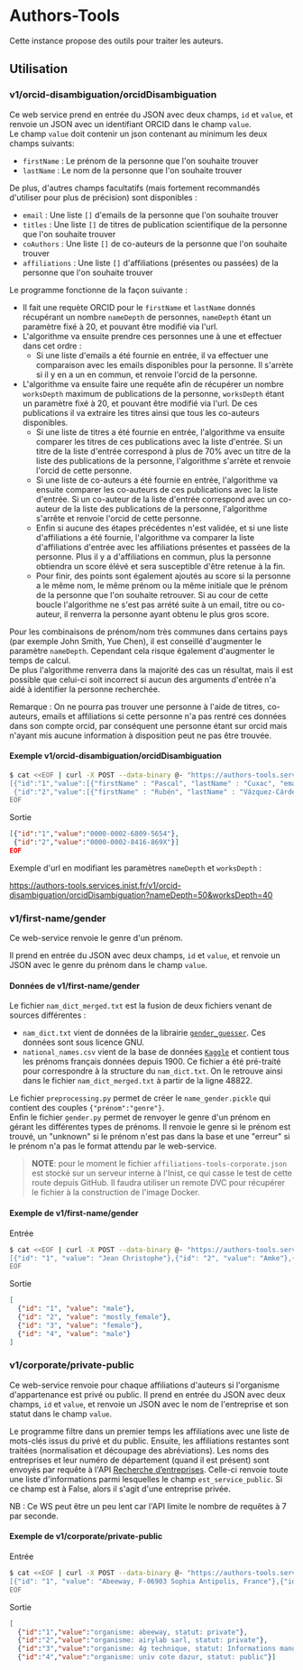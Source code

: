 # Authors-Tools

Cette instance propose des outils pour traiter les auteurs.

## Utilisation

### v1/orcid-disambiguation/orcidDisambiguation

Ce web service prend en entrée du JSON avec deux champs, `id` et `value`, et
renvoie un JSON avec un identifiant ORCID dans le champ `value`.  
Le champ `value` doit contenir un json contenant au minimum les deux champs
suivants:

- `firstName` : Le prénom de la personne que l'on souhaite trouver
- `lastName` : Le nom de la personne que l'on souhaite trouver

De plus, d'autres champs facultatifs (mais fortement recommandés d'utiliser pour
plus de précision) sont disponibles :

- `email` : Une liste `[]` d'emails de la personne que l'on souhaite trouver
- `titles` : Une liste `[]` de titres de publication scientifique de la personne
  que l'on souhaite trouver
- `coAuthors` : Une liste `[]` de co-auteurs de la personne que l'on souhaite
  trouver
- `affiliations` : Une liste `[]` d'affiliations (présentes ou passées) de la
  personne que l'on souhaite trouver

Le programme fonctionne de la façon suivante :

- Il fait une requète ORCID pour le `firstName` et `lastName` donnés récupérant
  un nombre `nameDepth` de personnes, `nameDepth` étant un paramètre fixé à 20,
  et pouvant être modifié via l'url.
- L'algorithme va ensuite prendre ces personnes une à une et effectuer dans cet
  ordre :
  - Si une liste d'emails a été fournie en entrée, il va effectuer une
    comparaison avec les emails disponibles pour la personne. Il s'arrète si il
    y en a un en commun, et renvoie l'orcid de la personne.
- L'algorithme va ensuite faire une requête afin de récupérer un nombre
  `worksDepth` maximum de publications de la personne, `worksDepth` étant un
  paramètre fixé à 20, et pouvant être modifié via l'url. De ces publications il
  va extraire les titres ainsi que tous les co-auteurs disponibles.
  - Si une liste de titres a été fournie en entrée, l'algorithme va ensuite
    comparer les titres de ces publications avec la liste d'entrée. Si un titre
    de la liste d'entrée correspond à plus de 70% avec un titre de la liste des
    publications de la personne, l'algorithme s'arrète et renvoie l'orcid de
    cette personne.
  - Si une liste de co-auteurs a été fournie en entrée, l'algorithme va ensuite
    comparer les co-auteurs de ces publications avec la liste d'entrée. Si un
    co-auteur de la liste d'entrée correspond avec un co-auteur de la liste des
    publications de la personne, l'algorithme s'arrête et renvoie l'orcid de
    cette personne.
  - Enfin si aucune des étapes précédentes n'est validée, et si une liste
    d'affiliations a été fournie, l'algorithme va comparer la liste
    d'affiliations d'entrée avec les affiliations présentes et passées de la
    personne. Plus il y a d'affiliations en commun, plus la personne obtiendra
    un score élévé et sera susceptible d'être retenue à la fin.
  - Pour finir, des points sont également ajoutés au score si la personne a le
    même nom, le même prénom ou la même initiale que le prénom de la personne
    que l'on souhaite retrouver. Si au cour de cette boucle l'algorithme ne
    s'est pas arrété suite à un email, titre ou co-auteur, il renverra la
    personne ayant obtenu le plus gros score.

Pour les combinaisons de prénom/nom très communes dans certains pays (par
exemple John Smith, Yue Chen), il est conseillé d'augmenter le paramètre
`nameDepth`. Cependant cela risque également d'augmenter le temps de calcul.  
De plus l'algorithme renverra dans la majorité des cas un résultat, mais il est
possible que celui-ci soit incorrect si aucun des arguments d'entrée n'a aidé à
identifier la personne recherchée.

Remarque : On ne pourra pas trouver une personne à l'aide de titres, co-auteurs,
emails et affiliations si cette personne n'a pas rentré ces données dans son
compte orcid, par conséquent une personne étant sur orcid mais n'ayant mis
aucune information à disposition peut ne pas être trouvée.

#### Exemple v1/orcid-disambiguation/orcidDisambiguation

```bash
$ cat <<EOF | curl -X POST --data-binary @- "https://authors-tools.services.inist.fr/v1/orcid-disambiguation/orcidDisambiguation"
[{"id":"1","value":[{"firstName" : "Pascal", "lastName" : "Cuxac", "email" : ["blabla@blabla.fr","pascal.cuxac@inist.fr"]}]},
 {"id":"2","value":[{"firstName" : "Rubén", "lastName" : "Vázquez-Cárdenas", "coAuthors" : ["Juan pablo Martínez-Pastor"]}]}]
EOF
```

Sortie

```json
[{"id":"1","value":"0000-0002-6809-5654"},
 {"id":"2","value":"0000-0002-8416-869X"}]
EOF
```

Exemple d'url en modifiant les paramètres `nameDepth` et `worksDepth` :

<https://authors-tools.services.inist.fr/v1/orcid-disambiguation/orcidDisambiguation?nameDepth=50&worksDepth=40>

### v1/first-name/gender

Ce web-service renvoie le genre d'un prénom.

Il prend en entrée du JSON avec deux champs, `id` et `value`, et renvoie un JSON
avec le genre du prénom dans le champ `value`.

#### Données de v1/first-name/gender

Le fichier `nam_dict_merged.txt` est la fusion de deux fichiers venant de
sources différentes :

- `nam_dict.txt` vient de données de la librairie
  [`gender_guesser`](<https://github.com/lead-ratings/gender-guesser/tree/master/gender_guesser/data>).
  Ces données sont sous licence GNU.
- `national_names.csv` vient de la base de données
  [`Kaggle`](https://www.kaggle.com/datasets/haezer/french-baby-names?select=national_names.csv)
  et contient tous les prénoms français données depuis 1900. Ce fichier a été
  pré-traité pour correspondre à la structure du `nam_dict.txt`. On le retrouve
  ainsi dans le fichier `nam_dict_merged.txt` à partir de la ligne 48822.

Le fichier `preprocessing.py` permet de créer le `name_gender.pickle` qui
contient des couples `{"prénom":"genre"}`.  
Enfin le fichier `gender.py` permet de renvoyer le genre d'un prénom en gérant
les différentes types de prénoms. Il renvoie le genre si le prénom est trouvé,
un "unknown" si le prénom n'est pas dans la base et une "erreur" si le prénom
n'a pas le format attendu par le web-service.  

> **NOTE**: pour le moment le fichier `affiliations-tools-corporate.json` est
> stocké sur un serveur interne à l'Inist, ce qui casse le test de cette route
> depuis GitHub.  Il faudra utiliser un remote DVC pour récupérer le fichier à
> la construction de l'image Docker.

#### Exemple de v1/first-name/gender

Entrée

```bash
$ cat <<EOF | curl -X POST --data-binary @- "https://authors-tools.services.inist.fr/v1/first-name/gender"
[{"id": "1", "value": "Jean Christophe"},{"id": "2", "value": "Amke"},{"id": "3", "value": "Seong-Eun"},{"id": "4", "value": "James A."}]
EOF
```

Sortie

```json
[
  {"id": "1", "value": "male"},
  {"id": "2", "value": "mostly_female"},
  {"id": "3", "value": "female"},
  {"id": "4", "value": "male"}
]
```

### v1/corporate/private-public

Ce web-service renvoie pour chaque affiliations d'auteurs si l'organisme d'appartenance est privé ou public.
Il prend en entrée du JSON avec deux champs, `id` et `value`, et renvoie un JSON avec le nom de l'entreprise et son statut dans le champ `value`.

Le programme filtre dans un premier temps les affiliations avec une liste de mots-clés issus du privé et du public. Ensuite, les affiliations restantes sont traitées (normalisation et découpage des abréviations). Les noms des entreprises et leur numéro de département (quand il est présent) sont envoyés par requête à l'API  [Recherche d’entreprises](<https://api.gouv.fr/documentation/api-recherche-entreprises>). Celle-ci renvoie toute une liste d'informations parmi lesquelles le champ `est_service_public`. Si ce champ est à False, alors il s'agit d'une entreprise privée.

NB : Ce WS peut être un peu lent car l'API limite le nombre de requêtes à 7 par seconde.

#### Exemple de v1/corporate/private-public

Entrée

```bash
$ cat <<EOF | curl -X POST --data-binary @- "https://authors-tools.services.inist.fr/v1/corporate/private-public"
[{"id": "1", "value": "Abeeway, F-06903 Sophia Antipolis, France"},{"id": "2", "value": "AiryLab SARL, 34 Rue Jean Baptiste Malon, F-04800 Greoux Les Bains, France"},{"id": "3", "value": "4G TECHNOL, F-06370 Mouans Sartoux, France"},{"id": "4", "value": "Univ Cote dAzur, INRIA, Ansys, Nice, France"}]
EOF
```

Sortie

```json
[
  {"id":"1","value":"organisme: abeeway, statut: private"},
  {"id":"2","value":"organisme: airylab sarl, statut: private"},
  {"id":"3","value":"organisme: 4g technique, statut: Informations manquantes"},
  {"id":"4","value":"organisme: univ cote dazur, statut: public"}]
```
